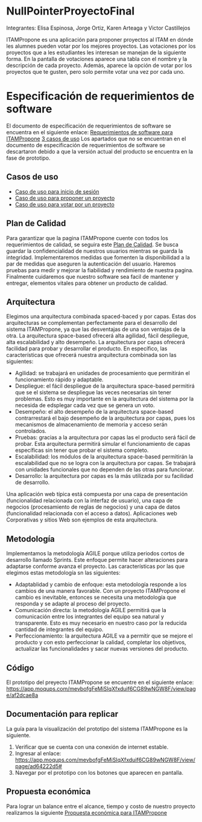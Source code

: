 # NullPointerProyectoFinal
Integrantes:
Elisa Espinosa, Jorge Ortiz, Karen Arteaga y Victor Castillejos

ITAMPropone es una aplicación para proponer proyectos al ITAM en dónde les alumnes pueden votar por los mejores proyectos.
Las votaciones por los proyectos que a les estudiantes les interesan se manejan de la siguiente forma. En la pantalla de votaciones aparece una tabla con el nombre y la descripción de cada proyecto. Además, aparece la opción de votar por los proyectos que te gusten, pero solo permite votar una vez por cada uno. 

# Especificación de requerimientos de software

El documento de especificación de requerimientos de software se encuentra en el siguiente enlace:
[Requerimientos de software para ITAMPropone](https://github.com/Ingenieria-de-Software-2021-ITAM/NullPointerProyectoFinal/blob/main/SoftwareRequirementsSpecificationITAMPropone.md)
[3 casos de uso](#casos)
Los apartados que no se encuentran en el documento de especificación de requerimientos de software se descartaron debido a que la versión actual del producto se encuentra en la fase de prototipo.


## Casos de uso <a name="casos"></a> 

- [Caso de uso para inicio de sesión](https://github.com/Ingenieria-de-Software-2021-ITAM/NullPointerProyectoFinal/blob/main/Caso%20de%20uso.png)
- [Caso de uso para proponer un proyecto](https://github.com/Ingenieria-de-Software-2021-ITAM/NullPointerProyectoFinal/blob/main/Caso%20de%20uso%202.png)
- [Caso de uso para votar por un proyecto](https://github.com/Ingenieria-de-Software-2021-ITAM/NullPointerProyectoFinal/blob/main/Caso%20de%20uso%203.png)

## Plan de Calidad

Para garantizar que la pagina ITAMPropone cuente con todos los requerimientos de calidad, se seguira este [Plan de Calidad](https://github.com/Ingenieria-de-Software-2021-ITAM/NullPointerProyectoFinal/blob/main/PlanCalidad.md#plan-de-calidad-para-itampropone). Se busca guardar la confidencialidad de nuestros usuarios mientras se guarda la integridad. Implementaremos medidas que fomenten la disponibilidad a la par de medidas que aseguren la autenticación del usuario. Haremos pruebas para medir y mejorar la fiabilidad y rendimiento de nuestra pagina. Finalmente  cuidaremos que nuestro software sea facil de mantener y entregar, elementos vitales para obtener un producto de calidad.


## Arquitectura

Elegimos una arquitectura combinada spaced-baced y por capas. Estas dos arquitecturas se complementan perfectamente para el desarrollo del sistema ITAMPropone, ya que las desventajas de una son ventajas de la otra.
La arquitectura space-based ofrecerá alta agilidad, fácil despliegue, alta escalabilidad y alto desempeño. La arquitectura por capas ofrecerá facilidad para probar y desarrollar el producto.
En específico, las características que ofrecerá nuestra arquitectura combinada son las siguientes:
- Agilidad: se trabajará en unidades de procesamiento que permitirán el funcionamiento rápido y adaptable. 
- Despliegue: el fácil despliegue de la arquitectura space-based permitirá que se el sistema se despliegue las veces necesarias sin tener problemas. Esto es muy importante en la arquitectura del sistema por la necesida de edsplegar cada vez que se genera un voto.
- Desempeño: el alto desempeño de la arquitectura space-based contrarrestará el bajo desempeño de la arquitectura por capas, pues los mecanismos de almacenamiento de memoria y acceso serán controlados.
- Pruebas: gracias a la arquitectura por capas las el producto será fácil de probar. Esta arquitectura permitirá simular el funcionamiento de capas específicas sin tener que probar el sistema completo.
- Escalabilidad: los módulos de la arquitectura space-based permitirán la escalabilidad que no se logra con la arquitectura por capas. Se trabajará con unidades funcionales que no dependen de las otras para funcionar. 
- Desarrollo: la arquitectura por capas es la más utilizada por su facilidad de desarrollo.

Una aplicación web típica está compuesta por una capa de presentación (funcionalidad relacionada con la interfaz de usuario), una capa de negocios (procesamiento de reglas de negocios) y una capa de datos (funcionalidad relacionada con el acceso a datos). Aplicaciones web Corporativas y sitios Web son ejemplos de esta arquitectura.

## Metodología

Implementamos la metodología AGILE porque utiliza periodos cortos de desarrollo llamado Sprints. Este enfoque permite hacer alteraciones para adaptarse conforme avanza el proyecto. 
Las características por las que elegimos estas metodología sn las siguientes:
- Adaptablidad y cambio de enfoque: esta metodología responde a los cambios de una manera favorable. Con un proyecto ITAMPropone el cambio es inevitable, entonces se necesita una metodología que responda y se adapte al proceso del proyecto. 
- Comunicación directa: la metodología AGILE permitirá que la comunicación entre los integrantes del equipo sea natural y transparente. Esto es muy necesario en nuestro caso por la reducida cantidad de integrantes del equipo.
- Perfeccionamiento: la arquitectura AGILE va a permitir que se mejore el producto y con esto perfeccionar la calidad, completar los objetivos, actualizar las funcionalidades y sacar nuevas versiones del producto.


## Código

El prototipo del preyecto ITAMPropone se encuentre en el siguiente enlace:
https://app.moqups.com/mevbofgFeMiSIqXfxduif6CG89wNGW8F/view/page/af2dcae8a

## Documentación para replicar

  La guía para la visualización del prototipo del sistema ITAMPropone es la siguiente.
  1. Verificar que se cuenta con una conexión de internet estable.
  2. Ingresar al enlace: https://app.moqups.com/mevbofgFeMiSIqXfxduif6CG89wNGW8F/view/page/ad64222d5#
  3. Navegar por el prototipo con los botones que aparecen en pantalla.

## Propuesta económica

Para lograr un balance entre el alcance, tiempo y costo de nuestro proyecto realizamos la siguiente [Propuesta económica para ITAMPropone](https://docs.google.com/spreadsheets/d/1X4sJLzmyVvuYx860ZdQr7GSJIlZPPlW4-zG5PzRE7gA/edit#gid=0)
